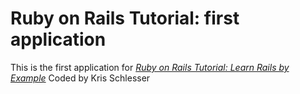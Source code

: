 # Ruby on Rails Tutorial: first application

This is the first application for
[*Ruby on Rails Tutorial: Learn Rails by Example*](http:/railstutorial.org/)
Coded by Kris Schlesser